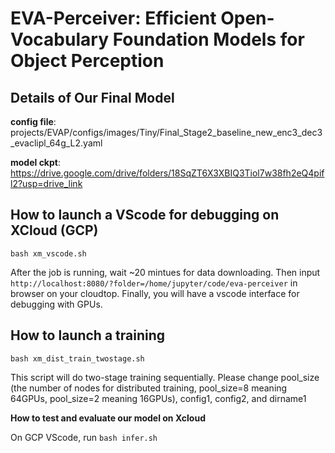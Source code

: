 # EVA-Perceiver: Efficient Open-Vocabulary Foundation Models for Object Perception

## Details of Our Final Model
**config file**: projects/EVAP/configs/images/Tiny/Final_Stage2_baseline_new_enc3_dec3_evaclipl_64g_L2.yaml

**model ckpt**: https://drive.google.com/drive/folders/18SqZT6X3XBIQ3Tiol7w38fh2eQ4pifl2?usp=drive_link


## How to launch a VScode for debugging on XCloud (GCP)

```bash xm_vscode.sh```

After the job is running, wait ~20 mintues for data downloading. Then input ```http://localhost:8080/?folder=/home/jupyter/code/eva-perceiver``` in browser on your cloudtop. Finally, you will have a vscode interface for debugging with GPUs.

## How to launch a training

```bash xm_dist_train_twostage.sh```

This script will do two-stage training sequentially. Please change pool_size (the number of nodes for distributed training, pool_size=8 meaning 64GPUs, pool_size=2 meaning 16GPUs), config1, config2, and dirname1

**How to test and evaluate our model on Xcloud**

On GCP VScode, run ```bash infer.sh```

